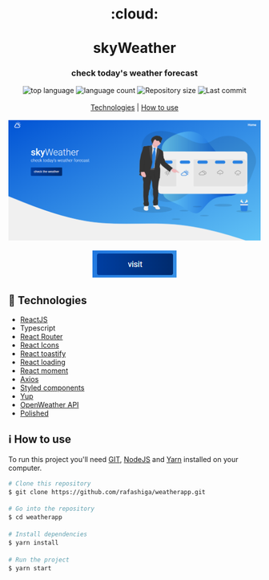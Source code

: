 <h1 align="center">
  :cloud:
  <br>
  <br>
  skyWeather
</h1>

<h3 align="center">
<strong>check today's weather forecast</strong>
</h3>

<p align="center">

  <img alt="top language" src="https://img.shields.io/github/languages/top/rafashiga/weatherapp?style=flat-square">
  <img alt="language count" src="https://img.shields.io/github/languages/count/rafashiga/weatherapp?style=flat-square">
  <img alt="Repository size" src="https://img.shields.io/github/repo-size/rafashiga/weatherapp?style=flat-square">
  <img alt="Last commit" src="https://img.shields.io/github/last-commit/rafashiga/weatherapp?style=flat-square">
  <br>
  <br>
  <a href="#space_invader-technologies">Technologies</a> |
  <a href="#information_source-how-to-use">How to use</a>
  <br>
  <br>
  <img src="./src/assets/img/website.png">
  <br>
  <br>
  <a href="https://sky-weather.netlify.app/" target="_blank">
    <img src="./src/assets/img/button-visit.png">
  </a>
</p>

## :space_invader: Technologies

- [ReactJS](https://pt-br.reactjs.org/)
- Typescript
- [React Router](https://reacttraining.com/react-router/web/guides/quick-start)
- [React Icons](https://react-icons.github.io/react-icons/)
- [React toastify](https://github.com/fkhadra/react-toastify)
- [React loading](https://github.com/fakiolinho/react-loading)
- [React moment](https://github.com/headzoo/react-moment)
- [Axios](https://github.com/axios/axios)
- [Styled components](https://styled-components.com/)
- [Yup](https://github.com/jquense/yup)
- [OpenWeather API](https://openweathermap.org/api)
- [Polished](https://github.com/styled-components/polished)

## :information_source: How to use

To run this project you'll need [GIT](https://git-scm.com/), [NodeJS](https://nodejs.org/en/) and [Yarn](https://yarnpkg.com/) installed on your computer.

```bash
# Clone this repository
$ git clone https://github.com/rafashiga/weatherapp.git

# Go into the repository
$ cd weatherapp

# Install dependencies
$ yarn install

# Run the project
$ yarn start
```
